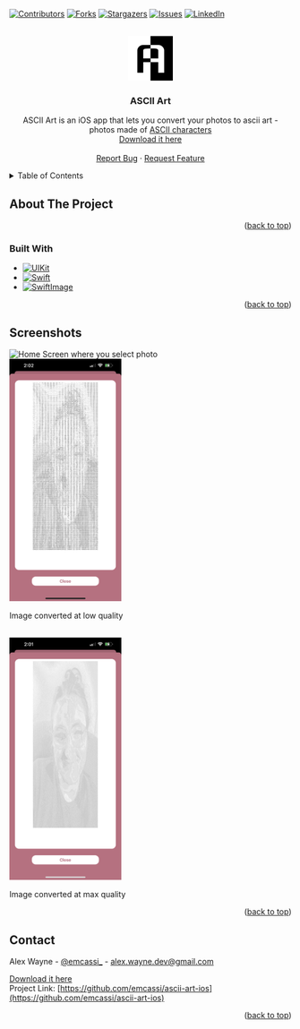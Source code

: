 
<!-- Improved compatibility of back to top link: See: https://github.com/othneildrew/Best-README-Template/pull/73 -->
<a name="readme-top"></a>
<!--
*** Thanks for checking out the Best-README-Template. If you have a suggestion
*** that would make this better, please fork the repo and create a pull request
*** or simply open an issue with the tag "enhancement".
*** Don't forget to give the project a star!
*** Thanks again! Now go create something AMAZING! :D
-->



<!-- PROJECT SHIELDS -->
<!--
*** I'm using markdown "reference style" links for readability.
*** Reference links are enclosed in brackets [ ] instead of parentheses ( ).
*** See the bottom of this document for the declaration of the reference variables
*** for contributors-url, forks-url, etc. This is an optional, concise syntax you may use.
*** https://www.markdownguide.org/basic-syntax/#reference-style-links
-->
[![Contributors][contributors-shield]][contributors-url]
[![Forks][forks-shield]][forks-url]
[![Stargazers][stars-shield]][stars-url]
[![Issues][issues-shield]][issues-url]
[![LinkedIn][linkedin-shield]][linkedin-url]



<!-- PROJECT LOGO -->
<br />
<div align="center">
  <a href="https://github.com/emcassi/ascii-art-ios">
    <img src="images/logo.png" alt="Logo" width="80" height="80">
  </a>

<h3 align="center">ASCII Art</h3>

  <p align="center">
    ASCII Art is an iOS app that lets you convert your photos to ascii art - photos made of <a href="https://en.wikipedia.org/wiki/ASCII">ASCII characters</a>
    <br/>
    <a href="https://github.com/emcassi/ascii-art-ios">Download it here</a>
    <br/>
    <br/>
    <a href="https://github.com/emcassi/ascii-art-ios/issues">Report Bug</a>
    ·
    <a href="https://github.com/emcassi/ascii-art-ios/issues">Request Feature</a>
  </p>
</div>



<!-- TABLE OF CONTENTS -->
<details>
  <summary>Table of Contents</summary>
  <ol>
    <li>
      <a href="#about-the-project">About The Project</a>
      <ul>
        <li><a href="#built-with">Built With</a></li>
      </ul>
    </li>
    <li>
      <a href="#getting-started">Getting Started</a>
      <ul>
        <li><a href="#prerequisites">Prerequisites</a></li>
<!--         <li><a href="#installation">Installation</a></li> -->
      </ul>
    </li>
    <li><a href="#screenshots">Screenshots</a></li>
    
  </ol>
</details>



<!-- ABOUT THE PROJECT -->
## About The Project

<p align="right">(<a href="#readme-top">back to top</a>)</p>



### Built With

* [![UIKit][UIKit]][UIKit-url]
* [![Swift][Swift]][Swift-url]
* [![SwiftImage][SwiftImage]][SwiftImage-url]


<p align="right">(<a href="#readme-top">back to top</a>)</p>



<!-- GETTING STARTED -->

<!-- ## Installation

<p align="right">(<a href="#readme-top">back to top</a>)</p> -->



<!-- Screenshots -->
## Screenshots

<img src="images/home.PNG" alt="Home Screen where you select photo" width="200">
<br/>
<img src="images/low.PNG" alt="Screen with photo converted at low quality" width="200">
<p>Image converted at low quality</p>
<br/>
<img src="images/high.PNG" alt="Screen with photo converted at max quality" width="200">
<p>Image converted at max quality</p>


<p align="right">(<a href="#readme-top">back to top</a>)</p>

<!-- CONTACT -->
## Contact

Alex Wayne - [@emcassi_](https://twitter.com/emcassi_) - alex.wayne.dev@gmail.com

[Download it here](https://github.com/emcassi/ascii-art-ios)
<br/>
Project Link: [https://github.com/emcassi/ascii-art-ios](https://github.com/emcassi/ascii-art-ios)

<p align="right">(<a href="#readme-top">back to top</a>)</p>



<!-- MARKDOWN LINKS & IMAGES -->
<!-- https://www.markdownguide.org/basic-syntax/#reference-style-links -->
[contributors-shield]: https://img.shields.io/github/contributors/emcassi/ascii-art-ios.svg?style=for-the-badge
[contributors-url]: https://github.com/emcassi/ascii-art-ios/graphs/contributors
[forks-shield]: https://img.shields.io/github/forks/emcassi/ascii-art-ios.svg?style=for-the-badge
[forks-url]: https://github.com/emcassi/ascii-art-ios/network/members
[stars-shield]: https://img.shields.io/github/stars/emcassi/ascii-art-ios.svg?style=for-the-badge
[stars-url]: https://github.com/emcassi/ascii-art-ios/stargazers
[issues-shield]: https://img.shields.io/github/issues/emcassi/ascii-art-ios.svg?style=for-the-badge
[issues-url]: https://github.com/emcassi/ascii-art-ios/issues
[license-shield]: https://img.shields.io/github/license/emcassi/ascii-art-ios.svg?style=for-the-badge
[license-url]: https://github.com/emcassi/ascii-art-ios/blob/master/LICENSE.txt
[linkedin-shield]: https://img.shields.io/badge/-LinkedIn-black.svg?style=for-the-badge&logo=linkedin&colorB=555
[linkedin-url]: https://linkedin.com/in/alex-wayne-a1800a263
[product-screenshot]: images/screenshot.png

[UIKit]: https://img.shields.io/badge/uikit-fff?style=for-the-badge&logo=uikit
[Swift]: https://img.shields.io/badge/swift-fff?style=for-the-badge&logo=swift&logoColor=orange
[SwiftImage]: https://img.shields.io/badge/swift_image-1a73e8?style=for-the-badge

[UIKit-url]: https://developer.apple.com/documentation/uikit
[Swift-url]: https://developer.apple.com/swift
[SwiftImage-url]: https://github.com/koher/swift-image
